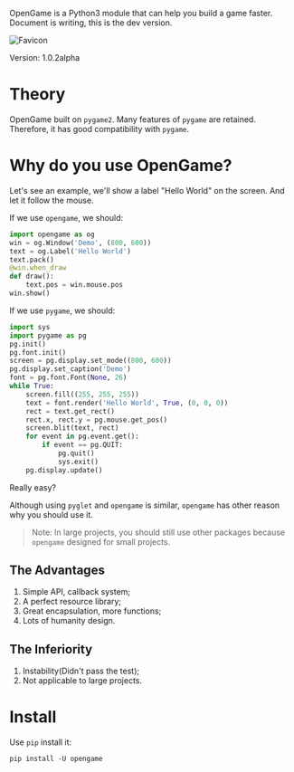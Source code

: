 OpenGame is a Python3 module that can help you build a game faster.  
Document is writing, this is the dev version.

![Favicon](https://article.biliimg.com/bfs/article/8393f6fcdd2ac4e5d9eaaba6fc6dee3b1fd10bcb.png)

Version: 1.0.2alpha

# Theory
OpenGame built on `pygame2`. Many features of `pygame` are retained.   
Therefore, it has good compatibility with `pygame`.

# Why do you use OpenGame?
Let's see an example, we'll show a label "Hello World" on the screen. And let it follow the mouse.

If we use `opengame`, we should:
```python
import opengame as og
win = og.Window('Demo', (800, 600))
text = og.Label('Hello World')
text.pack()
@win.when_draw
def draw():
    text.pos = win.mouse.pos
win.show()
```

If we use `pygame`, we should:
```python
import sys
import pygame as pg
pg.init()
pg.font.init()
screen = pg.display.set_mode((800, 600))
pg.display.set_caption('Demo')
font = pg.font.Font(None, 26)
while True:
    screen.fill((255, 255, 255))
    text = font.render('Hello World', True, (0, 0, 0))
    rect = text.get_rect()
    rect.x, rect.y = pg.mouse.get_pos()
    screen.blit(text, rect)
    for event in pg.event.get():
        if event == pg.QUIT:
            pg.quit()
            sys.exit()
    pg.display.update()
```

Really easy?

Although using `pyglet` and `opengame` is similar, `opengame` has other reason why you should use it.  
> Note: In large projects, you should still use other packages because `opengame` designed for small projects.

## The Advantages
1. Simple API, callback system;
2. A perfect resource library;
3. Great encapsulation, more functions;
4. Lots of humanity design.

## The Inferiority
1. Instability(Didn't pass the test);
2. Not applicable to large projects.

# Install
Use `pip` install it:
```shell
pip install -U opengame
```
